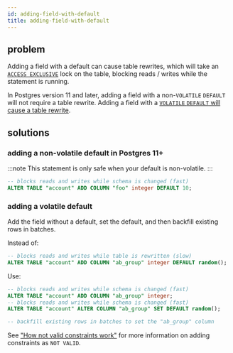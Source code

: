```yaml
---
id: adding-field-with-default
title: adding-field-with-default
---
```


## problem

Adding a field with a default can cause table rewrites, which will take an [`ACCESS EXCLUSIVE`](https://www.postgresql.org/docs/10/sql-altertable.html#SQL-ALTERTABLE-NOTES) lock on the table, blocking reads / writes while the statement is running.

In Postgres version 11 and later, adding a field with a non-`VOLATILE` `DEFAULT` will not require a table rewrite. Adding a field with a [`VOLATILE` `DEFAULT` will cause a table rewrite](https://www.postgresql.org/docs/14/sql-altertable.html#SQL-ALTERTABLE-NOTES).

## solutions

### adding a non-volatile default in Postgres 11+

:::note
This statement is only safe when your default is non-volatile.
:::

```sql
-- blocks reads and writes while schema is changed (fast)
ALTER TABLE "account" ADD COLUMN "foo" integer DEFAULT 10;
```

### adding a volatile default

Add the field without a default, set the default, and then backfill existing rows in batches.

Instead of:

```sql
-- blocks reads and writes while table is rewritten (slow)
ALTER TABLE "account" ADD COLUMN "ab_group" integer DEFAULT random();
```

Use:

```sql
-- blocks reads and writes while schema is changed (fast)
ALTER TABLE "account" ADD COLUMN "ab_group" integer;
-- blocks reads and writes while schema is changed (fast)
ALTER TABLE "account" ALTER COLUMN "ab_group" SET DEFAULT random();

-- backfill existing rows in batches to set the "ab_group" column
```

See ["How not valid constraints work"](constraint-missing-not-valid.md#how-not-valid-validate-works) for more information on adding constraints as `NOT VALID`.
